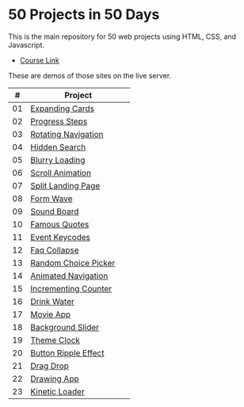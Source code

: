 # 50 Projects in 50 Days
 This is the main repository for 50 web projects using HTML, CSS, and Javascript.
 
 * [Course Link](https://www.udemy.com/course/50-projects-50-days/)

 These are demos of those sites on the live server.
 
 | #  | &nbsp; &nbsp; &nbsp; &nbsp; &nbsp; &nbsp; &nbsp; &nbsp; Project &nbsp; &nbsp; &nbsp; &nbsp; &nbsp; &nbsp; &nbsp; &nbsp; |
 |----|----|
 | 01 | [Expanding Cards](https://quoclnh.github.io/50-projects-50-days/Day%2001%20-%20Expanding%20Cards/index.html) |
 | 02 | [Progress Steps](https://quoclnh.github.io/50-projects-50-days/Day%2002%20-%20Progress%20Steps/index.html) |
 | 03 | [Rotating Navigation](https://quoclnh.github.io/50-projects-50-days/Day%2003%20-%20Rotating%20Navigation/index.html) |
 | 04 | [Hidden Search](https://quoclnh.github.io/50-projects-50-days/Day%2004%20-%20Hidden%20Search/index.html) |
 | 05 | [Blurry Loading](https://quoclnh.github.io/50-projects-50-days/Day%2005%20-%20Blurry%20Loading/index.html) |
 | 06 | [Scroll Animation](https://quoclnh.github.io/50-projects-50-days/Day%2006%20-%20Scroll%20Animation/index.html) |
 | 07 | [Split Landing Page](https://quoclnh.github.io/50-projects-50-days/Day%2007%20-%20Split%20Landing%20Page/index.html) |
 | 08 | [Form Wave](https://quoclnh.github.io/50-projects-50-days/Day%2008%20-%20Form%20Wave/index.html) |
 | 09 | [Sound Board](https://quoclnh.github.io/50-projects-50-days/Day%2009%20-%20Sound%20Board/index.html) |
 | 10 | [Famous Quotes](https://quoclnh.github.io/50-projects-50-days/Day%2010%20-%20Famous%20Quotes/index.html) |
 | 11 | [Event Keycodes](https://quoclnh.github.io/50-projects-50-days/Day%2011%20-%20Event%20Keycodes/index.html) |
 | 12 | [Faq Collapse](https://quoclnh.github.io/50-projects-50-days/Day%2012%20-%20Faq%20Collapse/index.html) |
 | 13 | [Random Choice Picker](https://quoclnh.github.io/50-projects-50-days/Day%2013%20-%20Random%20Choice%20Picker/index.html) |
 | 14 | [Animated Navigation](https://quoclnh.github.io/50-projects-50-days/Day%2014%20-%20Animated%20Navigation/index.html) |
 | 15 | [Incrementing Counter](https://quoclnh.github.io/50-projects-50-days/Day%2015%20-%20Incrementing%20Counter/index.html) |
 | 16 | [Drink Water](https://quoclnh.github.io/50-projects-50-days/Day%2016%20-%20Drink%20Water/index.html) |
 | 17 | [Movie App](https://quoclnh.github.io/50-projects-50-days/Day%2017%20-%20Movie%20App/index.html) |
 | 18 | [Background Slider](https://quoclnh.github.io/50-projects-50-days/Day%2018%20-%20Background%20Slider/index.html) |
 | 19 | [Theme Clock](https://quoclnh.github.io/50-projects-50-days/Day%2019%20-%20Theme%20Clock/index.html) |
 | 20 | [Button Ripple Effect](https://quoclnh.github.io/50-projects-50-days/Day%2020%20-%20Button%20Ripple%20Effect/index.html) |
 | 21 | [Drag Drop](https://quoclnh.github.io/50-projects-50-days/Day%2021%20-%20Drag%20Drop/index.html) |
 | 22 | [Drawing App](https://quoclnh.github.io/50-projects-50-days/Day%2022%20-%20Drawing%20App/index.html) |
 | 23 | [Kinetic Loader](https://quoclnh.github.io/50-projects-50-days/Day%2023%20-%20Kinetic%20Loader/index.html) |
